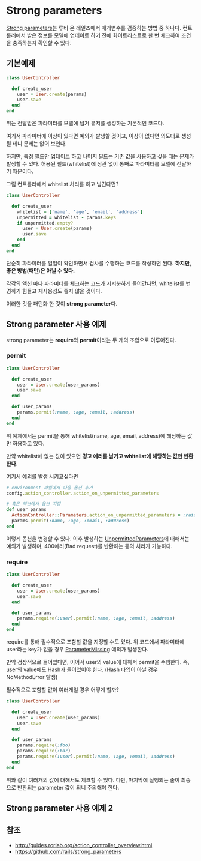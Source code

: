 # Strong parameters

[Strong parameters](http://api.rubyonrails.org/classes/ActionController/StrongParameters.html)는 루비 온 레일즈에서 매개변수를 검증하는 방법 중 하나다. 컨트롤러에서 받은 정보를 모델에 업데이트 하기 전에 화이트리스트로 한 번 체크하여 조건을 충족하는지 확인할 수 있다.

## 기본예제

```ruby
class UserController

  def create_user
    user = User.create(params)
    user.save
  end
end
```

위는 전달받은 파라미터를 모델에 넘겨 유저를 생성하는 기본적인 코드다.

여기서 파라미터에 이상이 있다면 예외가 발생할 것이고, 이상이 없다면 의도대로 생성 될 테니 문제는 없어 보인다.

하지만, 특정 필드만 업데이트 하고 나머지 필드는 기존 값을 사용하고 싶을 때는 문제가 발생할 수 있다. 허용된 필드(whitelist)에 상관 없이 통째로 파라미터를 모델에 전달하기 때문이다.

그럼 컨트롤러에서 whitelist 처리를 하고 넘긴다면?

```ruby
class UserController

  def create_user
    whitelist = ['name', 'age', 'email', 'address']
    unpermitted = whitelist - params.keys
    if unpermitted.empty?
      user = User.create(params)
      user.save
    end
  end
end
```

단순히 파라미터를 일일이 확인하면서 검사를 수행하는 코드를 작성하면 된다. **하지만, 좋은 방법(패턴)은 아닐 수 있다.**

각각의 액션 마다 파라미터를 체크하는 코드가 지저분하게 들어간다면, whitelist를 변경하기 힘들고 재사용성도 좋지 않을 것이다.

이러한 것을 패턴화 한 것이 **strong parameter**다.

## Strong parameter 사용 예제

strong parameter는 **require**와 **permit**이라는 두 개의 조합으로 이루어진다.

### permit

```ruby
class UserController

  def create_user
    user = User.create(user_params)
    user.save
  end

  def user_params
    params.permit(:name, :age, :email, :address)
  end
end
```

위 예제에서는 permit을 통해 whitelist(name, age, email, address)에 해당하는 값만 허용하고 있다.

만약 whitelist에 없는 값이 있으면 **경고 에러를 남기고 whitelist에 해당하는 값만 반환한다.**

여기서 예외를 발생 시키고싶다면

```ruby
# environment 파일에서 다음 옵션 추가
config.action_controller.action_on_unpermitted_parameters

# 혹은 액션에서 옵션 지정
def user_params
  ActionController::Parameters.action_on_unpermitted_parameters = :raise
  params.permit(:name, :age, :email, :address)
end
```

이렇게 옵션을 변경할 수 있다. 이후 발생하는 [UnpermittedParameters](http://www.rubydoc.info/github/rails/rails/ActionController/UnpermittedParameters)에 대해서는 예외가 발생하며, 400에러(Bad request)를 반환하는 등의 처리가 가능하다.

### require

```ruby
class UserController

  def create_user
    user = User.create(user_params)
    user.save
  end

  def user_params
    params.require(:user).permit(:name, :age, :email, :address)
  end
end
```

require를 통해 필수적으로 포함할 값을 지정할 수도 있다. 위 코드에서 파라미터에 user라는 key가 없을 경우 [ParameterMissing](http://www.rubydoc.info/github/rails/rails/ActionController/ParameterMissing) 예외가 발생한다.

만약 정상적으로 들어있다면, 이어서 user의 value에 대해서 permit을 수행한다. 즉, user의 value에도 Hash가 들어있어야 한다. (Hash 타입이 아닐 경우 NoMethodError 발생)

필수적으로 포함할 값이 여러개일 경우 어떻게 할까?

```ruby
class UserController

  def create_user
    user = User.create(user_params)
    user.save
  end

  def user_params
    params.require(:foo)
    params.require(:bar)
    params.require(:user).permit(:name, :age, :email, :address)
  end
end
```

위와 같이 여러개의 값에 대해서도 체크할 수 있다. 다만, 마지막에 실행되는 줄이 최종으로 반환되는 parameter 값이 되니 주의해야 한다.

## Strong parameter 사용 예제 2

## 참조

- http://guides.rorlab.org/action_controller_overview.html
- https://github.com/rails/strong_parameters